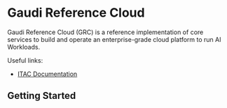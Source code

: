 # Gaudi Reference Cloud

Gaudi Reference Cloud (GRC) is a reference implementation of core services to build and operate an enterprise-grade cloud platform to run AI Workloads.


Useful links:
- [ITAC Documentation](https://console.idcservice.net/docs/index.html)

## Getting Started
